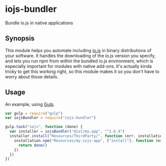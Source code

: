 # iojs-bundler

Bundle io.js in native applications

## Synopsis

This module helps you automate including [io.js](https://iojs.org/) in binary distributions of your software. It handles the downloading of the io.js version you specify, and lets you run npm from within the bundled io.js environment, which is especially important for modules with native add-ons. It's actually kinda tricky to get this working right, so this module makes it so you don't have to worry about those details.

## Usage

An example, using [Gulp](http://gulpjs.com/).

```javascript
var gulp = require("gulp")
var iojsBundler = require("iojs-bundler")

gulp.task("iojs", function (done) {
  var installer = iojsBundler("dist/my.app", "^1.6.4")
  installer.install("Resources/ThirdParty/", function (err, installation) {
    installation.npm("Resources/my-iojs-app", ["install"], function (err) {
      return done()
    })
  })
})
```
